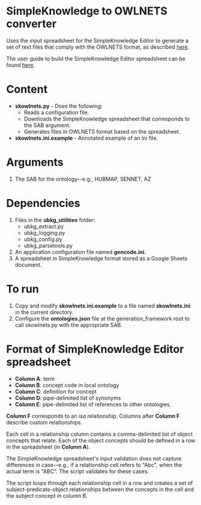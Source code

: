 # SimpleKnowledge to OWLNETS converter

Uses the input spreadsheet for the SimpleKnowledge Editor to generate a set of text files that comply with the OWLNETS format, as described [here](https://github.com/callahantiff/PheKnowLator/blob/master/notebooks/OWLNETS_Example_Application.ipynb).

The user guide to build the SimpleKnowledge Editor spreadsheet can be found [here](https://docs.google.com/document/d/1wjsOzJYRV2FRehX7NQI74ZKRXvH45l0QmClBBF_VypM/edit?usp=sharing).

# Content
- **skowlnets.py** - Does the following:
   - Reads a configuration file.
   - Downloads the SimpleKnowledge spreadsheet that corresponds to the SAB argument.
   - Generates files in OWLNETS format based on the spreadsheet.
- **skowlnets.ini.example** - Annotated example of an ini file.

# Arguments
1. The SAB for the ontology--e.g., HUBMAP, SENNET, AZ

# Dependencies
1. Files in the **ubkg_utilities** folder:
   - ubkg_extract.py
   - ubkg_logging.py
   - ubkg_config.py
   - ubkg_parsetools.py
2. An application configuration file named **gencode.ini.**
3. A spreadsheet in SimpleKnowledge format stored as a Google Sheets document.

# To run
1. Copy and modify **skowlnets.ini.example** to a file named **skowlnets.ini** in the current directory.
2. Configure the **ontologies.json** file at the generation_framework root to call skowlnets.py with the appropriate SAB.


# Format of SimpleKnowledge Editor spreadsheet

- **Column A**: term
- **Column B**: concept code in local ontology
- **Column C**: definition for concept
- **Column D**: pipe-delimited list of synonyms
- **Column E**: pipe-delimited list of references to other ontologies. 

**Column F** corresponds to an *isa* relationship. 
Columns after **Column F** describe custom relationships. 

Each cell in a relationship column contains a comma-delimited list of object concepts that relate.
Each of the object concepts should be defined in a row in the spreadsheet (in **Column A**). 

The SimpleKnowledge spreadsheet's input validation does not capture differences
in case--e.g., if a relationship cell refers to "Abc", when the actual
term is "ABC". The script validates for these cases.

The script loops through each relationship cell in a row and creates a set of subject-predicate-object relationships between the concepts in the cell and the subject concept in column B.